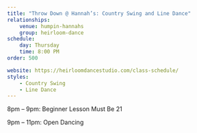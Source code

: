 ```yaml
---
title: "Throw Down @ Hannah’s: Country Swing and Line Dance"
relationships:
    venue: humpin-hannahs
    group: heirloom-dance
schedule:
    day: Thursday
    time: 8:00 PM
order: 500

website: https://heirloomdancestudio.com/class-schedule/
styles:
    - Country Swing
    - Line Dance
---
```

8pm – 9pm: Beginner Lesson Must Be 21 

9pm – 11pm: Open Dancing 


